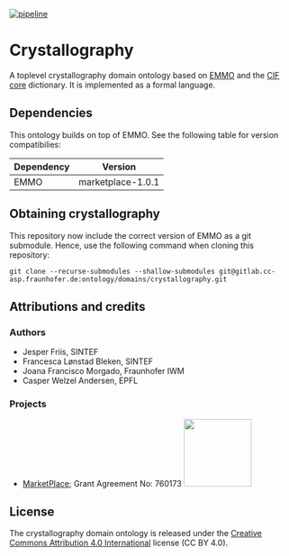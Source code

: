 [![pipeline](https://gitlab.cc-asp.fraunhofer.de/ontology/domains/crystallography/badges/master/pipeline.svg)](https://gitlab.cc-asp.fraunhofer.de/ontology/domains/crystallography/pipelines/latest)


Crystallography
===============
A toplevel crystallography domain ontology based on [EMMO][1] and the
[CIF core][2] dictionary. It is implemented as a formal language.


Dependencies
------------
This ontology builds on top of EMMO. See the following table for version
compatibilies:

| Dependency | Version           |
| ---------- | ----------------- |
| EMMO       | marketplace-1.0.1 |


Obtaining crystallography
-------------------------
This repository now include the correct version of EMMO as a git submodule.
Hence, use the following command when cloning this repository:

    git clone --recurse-submodules --shallow-submodules git@gitlab.cc-asp.fraunhofer.de:ontology/domains/crystallography.git


Attributions and credits
------------------------

### Authors
- Jesper Friis, SINTEF
- Francesca Lønstad Bleken, SINTEF
- Joana Francisco Morgado, Fraunhofer IWM
- Casper Welzel Andersen, EPFL

### Projects
- [MarketPlace](https://www.the-marketplace-project.eu/);
  Grant Agreement No: 760173
  <img src="https://www.the-marketplace-project.eu/content/dam/iwm/the-marketplace-project/images/MARKETPLACE_LOGO_300dpi.png" width="120">


License
-------
The crystallography domain ontology is released under the [Creative
Commons Attribution 4.0 International](https://creativecommons.org/licenses/by/4.0/legalcode) license (CC BY 4.0).


[1]: https://github.com/emmo-repo/EMMO
[2]: https://www.iucr.org/__data/iucr/cifdic_html/1/cif_core.dic/index.html
